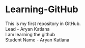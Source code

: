 # Learning-GitHub
This is my first repository in GitHub.
<br>
Lead - Aryan Katlana
<br>
I am learning the github
<br>
Student Name - Aryan Katlana
